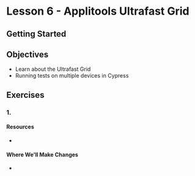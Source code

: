 # Lesson 6 - Applitools Ultrafast Grid

## Getting Started

## Objectives
* Learn about the Ultrafast Grid
* Running tests on multiple devices in Cypress

## Exercises

### 1.

#### Resources
*

#### Where We'll Make Changes
*